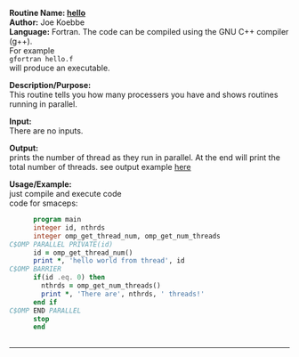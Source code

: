 **Routine Name: [hello](https://github.com/Jaredcl1994/math4610/blob/master/homework1/HW1.cpp)**  
**Author:** Joe Koebbe  
**Language:** Fortran. The code can be compiled using the GNU C++ compiler (g++).  
For example  
`gfortran hello.f`    
will produce an executable.  

**Description/Purpose:**   
This routine tells you how many processers you have and shows routines running in parallel.  

**Input:**  
There are no inputs.  

**Output:**   
prints the number of thread as they run in parallel. At the end will print the total number of threads. see output example [here](https://jaredcl1994.github.io/math4610/homework1/output.png)   

**Usage/Example:**     
just compile and execute code   
code for smaceps: 

```fortran
      program main
      integer id, nthrds
      integer omp_get_thread_num, omp_get_num_threads
C$OMP PARALLEL PRIVATE(id)
      id = omp_get_thread_num()
      print *, 'hello world from thread', id
C$OMP BARRIER
      if(id .eq. 0) then
        nthrds = omp_get_num_threads()
        print *, 'There are', nthrds, ' threads!'
      end if
C$OMP END PARALLEL
      stop
      end
          
```


********************************************************

